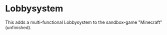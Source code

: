 # Lobbysystem
This adds a multi-functional Lobbysystem to the sandbox-game "Minecraft" (unfinished).
